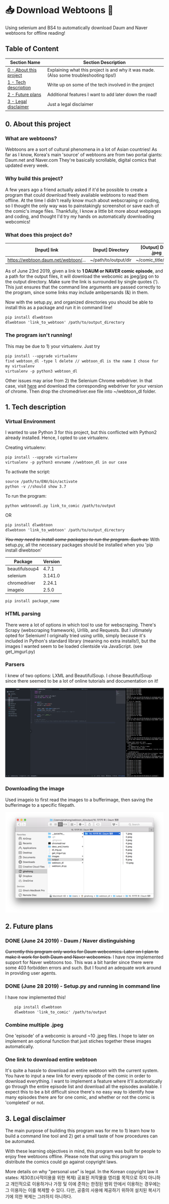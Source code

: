 # 📥 Download Webtoons 🎨
Using selenium and BS4 to automatically download Daum and Naver webtoons for offline reading!

## Table of Content

| Section Name  | Section Description |
| ------------- | ------------- |
| [0 - About this project](https://github.com/ginaahong/download_webtoons/blob/master/README.md#0-about-this-project)  | Explaining what this project is and why it was made. (Also some troubleshooting tips!)  |
| [1 - Tech description](https://github.com/ginaahong/download_webtoons/blob/master/README.md#1-tech-description)  | Write up on some of the tech involved in the project  |
| [2 - Future plans](https://github.com/ginaahong/download_webtoons/blob/master/README.md#2-future-plans) | Additional features I want to add later down the road! |
| [3 - Legal disclaimer](https://github.com/ginaahong/download_webtoons/blob/master/README.md#3-legal-disclaimer) | Just a legal disclaimer |

## 0. About this project
### What are webtoons?
  Webtoons are a sort of cultural phenomena in a lot of Asian countries! As far as I know, Korea's main 'source' of webtoons are from
  two portal giants: Daum.net and Naver.com
  They're basically scrollable, digital comics that updated every week.

### Why build this project?
  A few years ago a friend actually asked if it'd be possible to create a program that could download freely available webtoons to read them offline.
  At the time I didn't really know much about webscraping or coding, so I thought the only way was to painstakingly screenshot or save each of the comic's image files.
  Thankfully, I know a little bit more about webpages and coding, and thought I'd try my hands on automatically downloading webcomics!

### What does this project do?

  | [Input] link | [Input] Directory | [Output] Dir of .jpeg |
  |----|----|------|
  | https://webtoon.daum.net/webtoon/... | ~/path/to/output/dir | ~/comic_title/...jpeg |

  As of June 23rd 2019, given a link to **1 DAUM or NAVER comic episode**, and a path for the output files, it will download the webcomic as jpeg/jpg on to the output directory. Make sure the link is surrounded by single quotes ('). This just ensures that the command line arguments are passed correctly to the program, since some links may include ambpersands (&) in them.

  Now with the setup.py, and organized directories you should be able to install this as a package and run it in command line!

    pip install dlwebtoon
    dlwebtoon 'link_to_webtoon' /path/to/output_directory
  
### The program isn't running!

  This may be due to 1) your virtualenv. Just try

    pip install --upgrade virtualenv
    find webtoon_dl -type l delete // webtoon_dl is the name I chose for my virtualenv
    virtualenv -p python3 webtoon_dl

  Other issues may arise from 2) the Selenium Chrome webdriver. In that case, visit [here](https://chromedriver.chromium.org/downloads) and download the corresponding webdriver for your version of chrome. Then drop the chromedriver.exe file into ~/webtoon_dl folder.


## 1. Tech description
### Virtual Environment
  I wanted to use Python 3 for this project, but this conflicted with Python2 already installed. Hence, I opted to use virtualenv.

  Creating virtualenv:

    pip install --upgrade virtualenv
    virtualenv -p python3 envname //webtoon_dl in our case

  To activate the script:

    source /path/to/ENV/bin/activate
    python -v //should show 3.7

  To run the program:

    python webtoondl.py link_to_comic /path/to/output

  OR

    pip install dlwebtoon
    dlwebtoon 'link_to_webtoon' /path/to/output_directory

  ~~*You may need to install some packages to run the program. Such as:*~~
  With setup.py, all the necessary packages should be installed when you 'pip install dlwebtoon'

  | Package | Version |
  |----|----|
  | beautifulsoup4 | 4.7.1 |
  | selenium | 3.141.0 |
  | chromedriver | 2.24.1 |
  | imageio | 2.5.0 |

    pip install package_name

### HTML parsing
  There were a lot of options in which tool to use for webscraping. There's Scrapy (webscraping framework), Urllib, and Requests. But I ultimately opted for Selenium!
  I originally tried using urllib, simply because it's included in Python's standard library (meaning no extra installs!), but the images I wanted seem to be loaded clientside via JavaScript.
  (see get_imgurl.py)

### Parsers
  I knew of two options: LXML and BeautifulSoup. I chose BeautifulSoup since there seemed to be a lot of online tutorials and documentation on it!

  ![Here's how I worked on it!](https://github.com/ginaahong/download_webtoons/blob/master/images/workinprogress.png)

### Downloading the image
  Used imageio to first read the images to a bufferimage, then saving the bufferimage to a specific filepath.

  ![Here's how an output folder would look like](https://github.com/ginaahong/download_webtoons/blob/master/images/output.png)


## 2. Future plans
### DONE (June 24 2019) - Daum / Naver distinguishing
  ~~Currently this program only works for Daum webcomics. Later on I plan to make it work for both Daum and Naver webcomics.~~
  I have now implemented support for Naver webtoons too. This was a bit harder since there were some 403 forbidden errors and such. But I found an adequate work around in providing user agents.

### DONE (June 28 2019) - Setup.py and running in command line
  I have now implemented this!
  
        pip install dlwebtoon
        dlwebtoon 'link_to_comic' /path/to/output

### Combine multiple .jpeg
  One 'episode' of a webcomic is around ~10 .jpeg files. I hope to later on implement an optional function that just stiches together these images automatically.

### One link to download entire webtoon
  It's quite a hassle to download an entire webtoon with the current system. You have to input a new link for every episode of the comic in order to download everything. I want to implement a feature where it'll automatically go through the entire episode list and download all the episodes available. I expect this to be a bit difficult since there's no easy way to identify how many episodes there are for one comic, and whether or not the comic is 'completed' or not.

## 3. Legal disclaimer
  The main purpose of building this program was for me to 1) learn how to build a command line tool and 2) get a small taste of how procedures can be automated.

  With these learning objectives in mind, this program was built for people to enjoy free webtoons offline.
  Please note that using this program to distribute the comics could go against copyright laws.

  More details on why "personal use" is legal.
        In the Korean copyright law it states:
        제30조(사적이용을 위한 복제) 공표된 저작물을 영리를 목적으로 하지 아니하고 개인적으로 이용하거나 가정 및 이에 준하는 한정된 범위 안에서 이용하는 경우에는 그 이용자는 이를 복제할 수 있다. 다만, 공중의 사용에 제공하기 위하여 설치된 복사기기에 의한 복제는 그러하지 아니하다.
